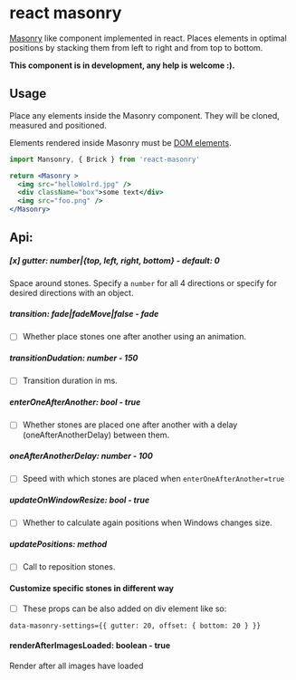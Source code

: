 # react masonry

[Masonry](https://github.com/desandro/masonry)  like  component implemented in react.
Places elements in optimal positions by stacking them from left to right and from top to bottom.
 

**This component is in development, any help is welcome :).**

## Usage

Place any elements inside the Masonry component. They will be cloned, measured and positioned.

Elements rendered inside Masonry must be [DOM elements](https://facebook.github.io/react/blog/2015/12/18/react-components-elements-and-instances.html#dom-elements).


```jsx
import Mansonry, { Brick } from 'react-masonry'

return <Masonry >
  <img src="helloWolrd.jpg" />
  <div className="box">some text</div>
  <img src="foo.png" />
</Masonry>
```


## Api:

#####  [x] gutter: number|{top, left, right, bottom} - default: 0
Space around stones. Specify a `number` for all 4 directions or specify for desired directions with an object.

##### transition: fade|fadeMove|false - fade

- [ ] Whether place stones one after another using an animation.

##### transitionDudation: number - 150

- [ ] Transition duration in ms.

##### enterOneAfterAnother: bool - true

- [ ] Whether stones are placed one after another with a delay (oneAfterAnotherDelay) between them.

##### oneAfterAnotherDelay: number - 100

- [ ] Speed with which stones are placed when `enterOneAfterAnother=true`

##### updateOnWindowResize: bool - true

- [ ] Whether to calculate again positions when Windows changes size.

##### updatePositions: method

- [ ] Call to reposition stones.

#### Customize specific stones in different way

- [ ] These props can be also added on div element like so:

`data-masonry-settings={{ gutter: 20, offset: { bottom: 20 } }}`

#### renderAfterImagesLoaded: boolean - true

Render after all images have loaded

